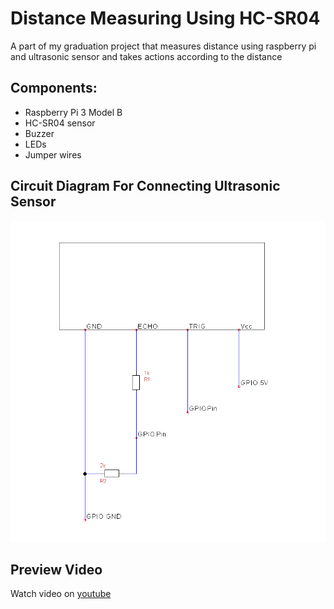 # Distance Measuring Using HC-SR04
A part of my graduation project that measures distance using raspberry pi and ultrasonic sensor and takes actions according to the distance

## Components:
* Raspberry Pi 3 Model B
* HC-SR04 sensor
* Buzzer
* LEDs
* Jumper wires

## Circuit Diagram For Connecting Ultrasonic Sensor
![Circuit Diagram](/sensor-diagram.png)

## Preview Video
Watch video on [youtube](https://youtu.be/p20rCRNlbj0)
